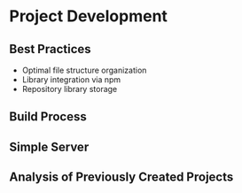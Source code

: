 # Project Development

## Best Practices
- Optimal file structure organization
- Library integration via npm
- Repository library storage

## Build Process
## Simple Server
## Analysis of Previously Created Projects